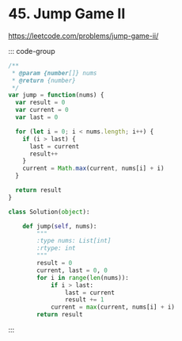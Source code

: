 # 45. Jump Game II

https://leetcode.com/problems/jump-game-ii/

::: code-group

```js [JavaScript]
/**
 * @param {number[]} nums
 * @return {number}
 */
var jump = function(nums) {
  var result = 0
  var current = 0
  var last = 0

  for (let i = 0; i < nums.length; i++) {
    if (i > last) {
      last = current
      result++
    }
    current = Math.max(current, nums[i] + i)
  }

  return result
}
```

```py [Python]
class Solution(object):

    def jump(self, nums):
        """
        :type nums: List[int]
        :rtype: int
        """
        result = 0
        current, last = 0, 0
        for i in range(len(nums)):
            if i > last:
                last = current
                result += 1
            current = max(current, nums[i] + i)
        return result
```

:::
